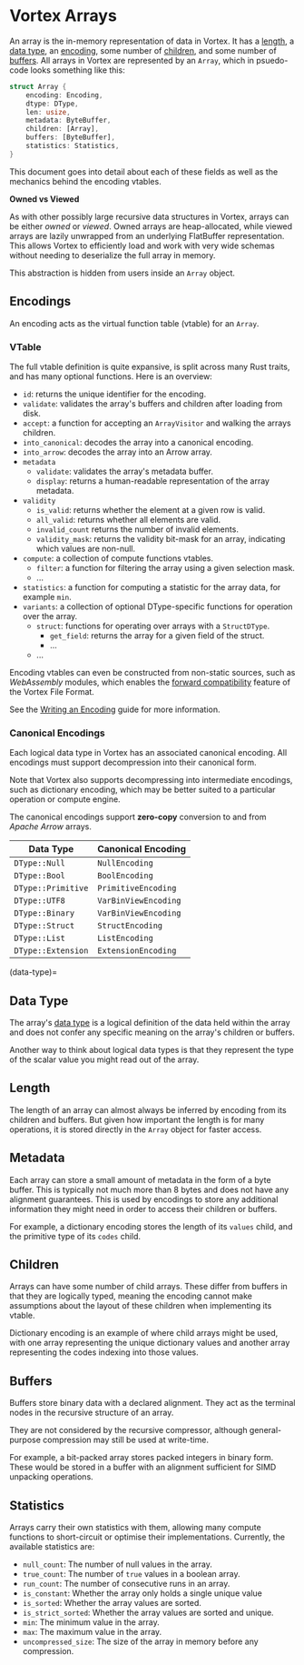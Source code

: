 # Vortex Arrays

An array is the in-memory representation of data in Vortex. It has a [length](#length), a [data type](#data-type), an
[encoding](#encodings), some number of [children](#children), and some number of [buffers](#buffers).
All arrays in Vortex are represented by an `Array`, which in psuedo-code looks something like this:

```rust
struct Array {
    encoding: Encoding,
    dtype: DType,
    len: usize,
    metadata: ByteBuffer,
    children: [Array],
    buffers: [ByteBuffer],
    statistics: Statistics,
}
```

This document goes into detail about each of these fields as well as the mechanics behind the encoding vtables.

**Owned vs Viewed**

As with other possibly large recursive data structures in Vortex, arrays can be either _owned_ or _viewed_.
Owned arrays are heap-allocated, while viewed arrays are lazily unwrapped from an underlying FlatBuffer representation.
This allows Vortex to efficiently load and work with very wide schemas without needing to deserialize the full array
in memory.

This abstraction is hidden from users inside an `Array` object.

## Encodings

An encoding acts as the virtual function table (vtable) for an `Array`.

### VTable

The full vtable definition is quite expansive, is split across many Rust traits, and has many optional functions. Here
is an overview:

* `id`: returns the unique identifier for the encoding.
* `validate`: validates the array's buffers and children after loading from disk.
* `accept`: a function for accepting an `ArrayVisitor` and walking the arrays children.
* `into_canonical`: decodes the array into a canonical encoding.
* `into_arrow`: decodes the array into an Arrow array.
* `metadata`
  * `validate`: validates the array's metadata buffer.
  * `display`: returns a human-readable representation of the array metadata.
* `validity`
  * `is_valid`: returns whether the element at a given row is valid.
  * `all_valid`: returns whether all elements are valid.
  * `invalid_count` returns the number of invalid elements.
  * `validity_mask`: returns the validity bit-mask for an array, indicating which values are non-null.
* `compute`: a collection of compute functions vtables.
  * `filter`: a function for filtering the array using a given selection mask.
  * ...
* `statistics`: a function for computing a statistic for the array data, for example `min`.
* `variants`: a collection of optional DType-specific functions for operation over the array.
  * `struct`: functions for operating over arrays with a `StructDType`.
    * `get_field`: returns the array for a given field of the struct.
    * ...
  * ...

Encoding vtables can even be constructed from non-static sources, such as _WebAssembly_ modules, which enables the
[forward compatibility](/specs/file-format.md#forward-compatibility) feature of the Vortex File Format.

See the [Writing an Encoding](/guides/writing-an-encoding) guide for more information.

### Canonical Encodings

Each logical data type in Vortex has an associated canonical encoding. All encodings must support decompression into
their canonical form.

Note that Vortex also supports decompressing into intermediate encodings, such as dictionary encoding, which may be
better suited to a particular operation or compute engine.

The canonical encodings support **zero-copy** conversion to and from _Apache Arrow_ arrays.

| Data Type          | Canonical Encoding   |
|--------------------|----------------------|
| `DType::Null`      | `NullEncoding`       |
| `DType::Bool`      | `BoolEncoding`       |
| `DType::Primitive` | `PrimitiveEncoding`  |
| `DType::UTF8`      | `VarBinViewEncoding` |
| `DType::Binary`    | `VarBinViewEncoding` |
| `DType::Struct`    | `StructEncoding`     |
| `DType::List`      | `ListEncoding`       |
| `DType::Extension` | `ExtensionEncoding`  |

(data-type)=

## Data Type

The array's [data type](/concepts/dtypes) is a logical definition of the data held within the array and does not
confer any specific meaning on the array's children or buffers.

Another way to think about logical data types is that they represent the type of the scalar value you might read
out of the array.

## Length

The length of an array can almost always be inferred by encoding from its children and buffers. But given how
important the length is for many operations, it is stored directly in the `Array` object for faster access.

## Metadata

Each array can store a small amount of metadata in the form of a byte buffer. This is typically not much more than
8 bytes and does not have any alignment guarantees. This is used by encodings to store any additional information they
might need in order to access their children or buffers.

For example, a dictionary encoding stores the length of its `values` child, and the primitive type of its `codes` child.

## Children

Arrays can have some number of child arrays. These differ from buffers in that they are logically typed, meaning the
encoding cannot make assumptions about the layout of these children when implementing its vtable.

Dictionary encoding is an example of where child arrays might be used, with one array representing the unique
dictionary values and another array representing the codes indexing into those values.

## Buffers

Buffers store binary data with a declared alignment. They act as the terminal nodes in the recursive structure of
an array.

They are not considered by the recursive compressor, although general-purpose compression may still be used
at write-time.

For example, a bit-packed array stores packed integers in binary form. These would be stored in a buffer with an
alignment sufficient for SIMD unpacking operations.

## Statistics

Arrays carry their own statistics with them, allowing many compute functions to short-circuit or optimise their
implementations. Currently, the available statistics are:

* `null_count`: The number of null values in the array.
* `true_count`: The number of `true` values in a boolean array.
* `run_count`: The number of consecutive runs in an array.
* `is_constant`: Whether the array only holds a single unique value
* `is_sorted`: Whether the array values are sorted.
* `is_strict_sorted`: Whether the array values are sorted and unique.
* `min`: The minimum value in the array.
* `max`: The maximum value in the array.
* `uncompressed_size`: The size of the array in memory before any compression.

